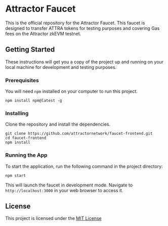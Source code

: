 Attractor Faucet
================

This is the official repository for the Attractor Faucet. This faucet is designed to transfer ATTRA tokens for testing purposes and covering Gas fees on the Attractor zkEVM testnet.

Getting Started
---------------

These instructions will get you a copy of the project up and running on your local machine for development and testing purposes.

### Prerequisites

You will need `npm` installed on your computer to run this project.

    npm install npm@latest -g

### Installing

Clone the repository and install the dependencies.

    git clone https://github.com/attractornetwork/faucet-frontend.git
    cd faucet-frontend
    npm install

### Running the App

To start the application, run the following command in the project directory:

    npm start

This will launch the faucet in development mode. Navigate to `http://localhost:3000` in your web browser to access it.

License
-------

This project is licensed under the [MIT License](LICENSE)
